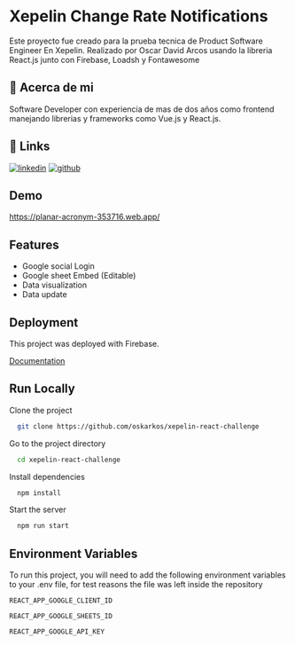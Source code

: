 
# Xepelin Change Rate Notifications

Este proyecto fue creado para la prueba tecnica de Product Software Engineer En Xepelin. Realizado por Oscar David Arcos usando la libreria React.js junto con Firebase, Loadsh y Fontawesome

## 🚀 Acerca de mi
Software Developer con experiencia de mas de dos años como frontend manejando librerias y frameworks como Vue.js y React.js.


## 🔗 Links
[![linkedin](https://img.shields.io/badge/linkedin-0A66C2?style=for-the-badge&logo=linkedin&logoColor=white)](https://www.linkedin.com/in/oscar-david-arcos/)
[![github](https://img.shields.io/badge/github-000?style=for-the-badge&logo=github&logoColor=white)](https://github.com/oskarkos?tab=repositories)

## Demo

https://planar-acronym-353716.web.app/


## Features

- Google social Login
- Google sheet Embed (Editable)
- Data visualization
- Data update


## Deployment

This project was deployed with Firebase.

[Documentation](https://firebase.google.com/products/hosting?gclid=CjwKCAjwtcCVBhA0EiwAT1fY78lF243GYkhbRXESARw8x9AJ6HAwE5xvLoDWajs7F3h69UCDzm8DURoCzwIQAvD_BwE&gclsrc=aw.ds)


## Run Locally

Clone the project

```bash
  git clone https://github.com/oskarkos/xepelin-react-challenge
```

Go to the project directory

```bash
  cd xepelin-react-challenge
```

Install dependencies

```bash
  npm install
```

Start the server

```bash
  npm run start
```


## Environment Variables

To run this project, you will need to add the following environment variables to your .env file, for test reasons the file was left inside the repository

`REACT_APP_GOOGLE_CLIENT_ID`

`REACT_APP_GOOGLE_SHEETS_ID`

`REACT_APP_GOOGLE_API_KEY`



